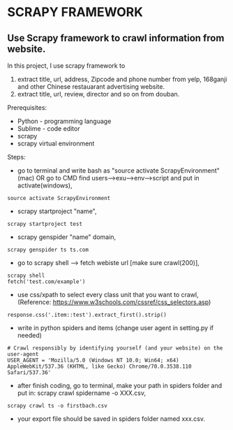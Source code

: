 SCRAPY FRAMEWORK
===

Use Scrapy framework to crawl information from website.
---

In this project, I use scrapy framework to 

1. extract title, url, address, Zipcode and phone number from yelp, 168ganji and other Chinese restauarant advertising website.
2. extract title, url, review, director and so on from douban.

Prerequisites:

* Python - programming language
* Sublime - code editor
* scrapy 
* scrapy virtual environment

Steps:

* go to terminal and write bash as "source activate ScrapyEnvironment"(mac) OR go to CMD find users-->exu-->env-->script and put in activate(windows),
```
source activate ScrapyEnvironment
```
* scrapy startproject "name",
```
scrapy startproject test
```
* scrapy genspider "name" domain,
```
scrapy genspider ts ts.com
```
* go to scrapy shell --> fetch webiste url [make sure crawl(200)],
```
scrapy shell
fetch('test.com/example')
```
* use css/xpath to select every class unit that you want to crawl, (Reference: https://www.w3schools.com/cssref/css_selectors.asp)
```
response.css('.item::test').extract_first().strip()
```
* write in python spiders and items (change user agent in setting.py if needed)
```
# Crawl responsibly by identifying yourself (and your website) on the user-agent
USER_AGENT = 'Mozilla/5.0 (Windows NT 10.0; Win64; x64) AppleWebKit/537.36 (KHTML, like Gecko) Chrome/70.0.3538.110 Safari/537.36'
```
* after finish coding, go to terminal, make your path in spiders folder and put in: scrapy crawl spidername -o XXX.csv,
```
scrapy crawl ts -o firstbach.csv
```
* your export file should be saved in spiders folder named xxx.csv.


